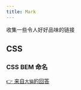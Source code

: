 ```yaml
---
title: Mark
---
```


收集一些令人好好品味的链接

## CSS

### CSS BEM 命名

[👉 来自`大猫`的回答](https://www.zhihu.com/question/21935157)
